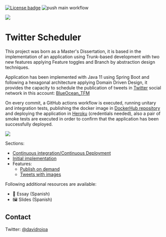 [![License badge](https://img.shields.io/badge/license-Apache2-green.svg)](http://www.apache.org/licenses/LICENSE-2.0)
![push main workflow](https://github.com/MasterCloudApps-Projects/TwitterScheduler/actions/workflows/push-main.yml/badge.svg)

![][TwitterScheduler Logo]

# Twitter Scheduler

This project was born as a Master's Dissertation, it is based in the implementation of an application using Trunk-based development with two new features applying Feature toggles and Branch by abstraction design techniques.

Application has been implemented with Java 11 using Spring Boot and following a hexagonal architecture applying Domain Driven Design, it provides the capacity to schedule the publication of tweets in [Twitter](https://twitter.com/) social network in this account: [BlueOcean_TFM](https://twitter.com/BlueOcean_TFM)

On every commit, a GitHub actions workflow is executed, running unitary and integration tests, publishing the docker image in [DockerHub repository](https://hub.docker.com/repository/docker/drojo/twitter-scheduler-tfm) and deploying the application in [Heroku](https://twitter-scheduler-tfm.herokuapp.com/) (credentials needed), also a pair of smoke tests are executed in order to confirm that the application has been successfully deployed.

![][TwitterScheduler App]

Sections:

- [Continuous integration/Continuous Deployment]()
- [Initial implementation](docs/initial-implementation.md)
- Features:
  - [Publish on demand](docs/features/feature-publish-on-demand.md)
  - [Tweets with images](docs/features/feature-tweets-with-images.md)

Following additional resources are available:

* 📖 Essay (Spanish)
* 🖼 Slides (Spanish)

## Contact

Twitter: [@davidrojoa](https://twitter.com/davidrojoa)

[TwitterScheduler Logo]: docs/images/twitter-scheduler-logo.png
[TwitterScheduler App]: docs/images/twitter-scheduler-pro.png